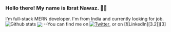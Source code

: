 ### Hello there! My name is Ibrat Nawaz. 👋🤓
I'm full-stack MERN developer. I'm from India and currently looking for job.
![Github stats](https://github-readme-stats.vercel.app/api?username=nawazibrat&theme=merko&show_icons=true)
<img align="center" src="https://github-readme-stats.vercel.app/api/top-langs/?username=nawazibrat&theme=tokyonight" />
--You can find me on [![Twitter][1.2]][1], or on [![LinkedIn][3.2]][3]
<!-- Icons -->

[1.2]: http://i.imgur.com/wWzX9uB.png (twitter icon without padding)
[2.2]: https://raw.githubusercontent.com/MartinHeinz/MartinHeinz/master/linkedin-3-16.png (LinkedIn icon without padding)

<!-- Links to your social media accounts -->

[1]: https://twitter.com/Martin_Heinz_
[2]: https://www.linkedin.com/in/heinz-martin/

